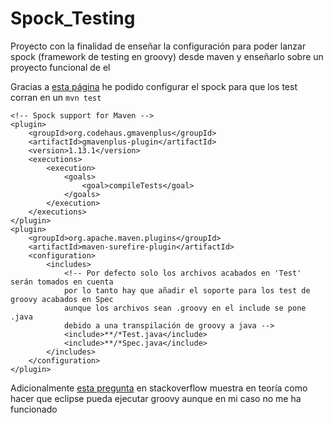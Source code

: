 # Spock_Testing

Proyecto con la finalidad de enseñar la configuración para poder lanzar spock (framework de testing en groovy) desde maven y enseñarlo sobre un proyecto funcional de el 

Gracias a <a href="https://www.softwaretestinghelp.com/spock-and-groovy/">esta página</a> he podido configurar el spock para que los test corran en un `mvn test`

```
<!-- Spock support for Maven -->
<plugin>
	<groupId>org.codehaus.gmavenplus</groupId>
	<artifactId>gmavenplus-plugin</artifactId>
	<version>1.13.1</version>
	<executions>
		<execution>
			<goals>
				<goal>compileTests</goal>
			</goals>
		</execution>
	</executions>
</plugin>
<plugin>
	<groupId>org.apache.maven.plugins</groupId>
	<artifactId>maven-surefire-plugin</artifactId>
	<configuration>
		<includes>
			<!-- Por defecto solo los archivos acabados en 'Test' serán tomados en cuenta
			por lo tanto hay que añadir el soporte para los test de groovy acabados en Spec 
			aunque los archivos sean .groovy en el include se pone .java
			debido a una transpilación de groovy a java -->
			<include>**/*Test.java</include>
			<include>**/*Spec.java</include>
		</includes>
	</configuration>
</plugin>
```

Adicionalmente <a href="https://stackoverflow.com/questions/25186004/running-spock-unit-tests-with-maven">esta pregunta</a> en stackoverflow muestra en teoría como hacer que eclipse pueda ejecutar groovy aunque en mi caso no me ha funcionado